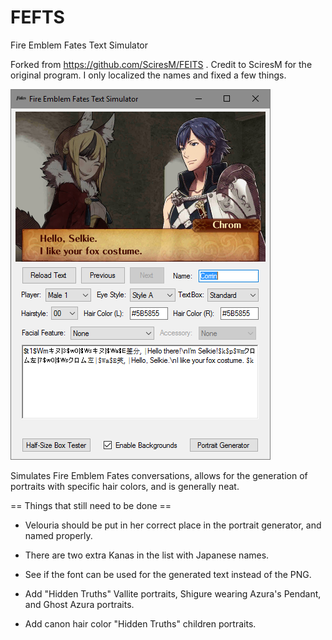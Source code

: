 # FEFTS
Fire Emblem Fates Text Simulator


Forked from https://github.com/SciresM/FEITS .
Credit to SciresM for the original program. I only localized the names and fixed a few things.


![FEFTS](/FEFTS/Resources/img/example_conversation_preview.png)

Simulates Fire Emblem Fates conversations, allows for the generation of portraits with specific hair colors, and is generally neat.

== Things that still need to be done ==

- Velouria should be put in her correct place in the portrait generator, and named properly.

- There are two extra Kanas in the list with Japanese names.

- See if the font can be used for the generated text instead of the PNG.

- Add "Hidden Truths" Vallite portraits, Shigure wearing Azura's Pendant, and Ghost Azura portraits.

- Add canon hair color "Hidden Truths" children portraits.